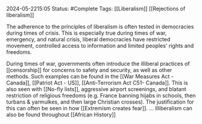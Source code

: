 2024-05-2215:05
Status: #Complete 
Tags: [[Liberalism]] [[Rejections of liberalism]]

The adherence to the principles of liberalism is often tested in democracies during times of crisis. This is especially true during times of war, emergency, and natural crisis, liberal democracies have restricted movement, controlled access to information and limited peoples' rights and freedoms. 

During times of war, governments often introduce the illiberal practices of [[censorship]] for concerns to safety and security, as well as other methods. Such examples can be found in the [[War Measures Act - Canada]], [[Patriot Act - US]], [[Anti-Terrorism Act C51- Canada]]. This is also seen with [[No-fly lists]], aggressive airport screenings, and blatant restriction of religious freedoms (e.g. France banning hijabs in schools, then turbans & yarmulkes, and then large Christian crosses). The justification for this can often be seen in how [[Extremism creates fear]]. ... Illiberalism can also be found throughout [[African History]] 




